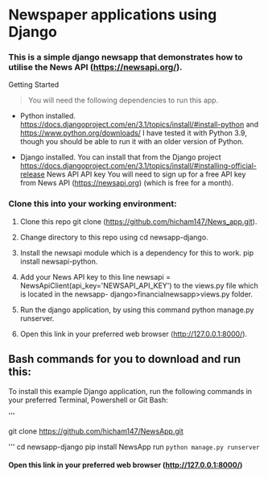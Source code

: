 # Newspaper applications using Django 
### This is a simple django newsapp that demonstrates how to utilise the News API (https://newsapi.org/).

Getting Started
> You will need the following dependencies to run this app.

 - Python installed. https://docs.djangoproject.com/en/3.1/topics/install/#install-python and https://www.python.org/downloads/ I have tested it with Python 3.9, though you should be able to run it with an older version of Python.

 - Django installed. You can install that from the Django project https://docs.djangoproject.com/en/3.1/topics/install/#installing-official-release
News API API key You will need to sign up for a free API key from News API (https://newsapi.org) (which is free for a month).

### Clone this into your working environment:
1. Clone this repo git clone (https://github.com/hicham147/News_app.git).

2. Change directory to this repo using cd newsapp-django.

3. Install the newsapi module which is a dependency for this to work. pip install newsapi-python.

4. Add your News API key to this line newsapi = NewsApiClient(api_key='NEWSAPI_API_KEY') to the views.py file which is located in the newsapp- django>financialnewsapp>views.py folder.

5. Run the django application, by using this command python manage.py runserver.

6. Open this link in your preferred web browser (http://127.0.0.1:8000/).

## Bash commands for you to download and run this:
To install this example Django application, run the following commands in your preferred Terminal, Powershell or Git Bash:

'''

git clone https://github.com/hicham147/NewsApp.git

'''
cd newsapp-django
pip install NewsApp
run `python manage.py runserver`

#### Open this link in your preferred web browser (http://127.0.0.1:8000/)
